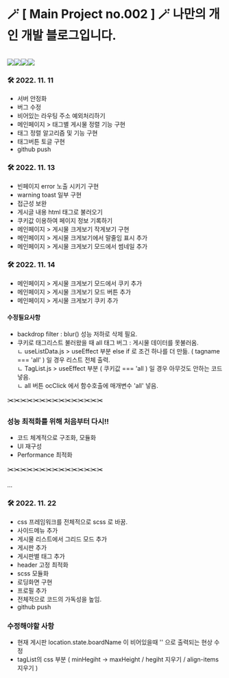 # 🪄 [ Main Project no.002 ] 🪄 나만의 개인 개발 블로그입니다.
<div align="left">
<br>
<img src="https://img.shields.io/badge/REACT.js-61DAFB?style=flat&logo=react&logoColor=white"><img src="https://img.shields.io/badge/HTML5-E34F26?style=flat&logo=html5&logoColor=white"><img src="https://img.shields.io/badge/CSS3-1572B6?style=flat&logo=css3&logoColor=white"><img src="https://img.shields.io/badge/JavaScript-F7DF1E?style=flat&logo=javascript&logoColor=black">
<br>
</div>

### 🛠 2022. 11. 11
 - 서버 안정화
 - 버그 수정
 - 비어있는 라우팅 주소 예외처리하기
 - 메인페이지 > 태그별 게시물 정렬 기능 구현
 - 태그 정렬 알고리즘 및 기능 구현
 - 태그버튼 토글 구현
 - github push

### 🛠 2022. 11. 13
 - 빈페이지 error 노출 시키기 구현
 - warning toast 일부 구현
 - 접근성 보완
 - 게시글 내용 html 태그로 불러오기
 - 쿠키값 이용하여 페이지 정보 기록하기
 - 메인페이지 > 게시물 크게보기 작게보기 구현
 - 메인페이지 > 게시물 크게보기에서 말줄임 표시 추가
 - 메인페이지 > 게시물 크게보기 모드에서 썸네일 추가

### 🛠 2022. 11. 14
 - 메인페이지 > 게시물 크게보기 모드에서 쿠키 추가
 - 메인페이지 > 게시물 크게보기 모드 버튼 추가
 - 메인페이지 > 게시물 크게보기 쿠키 추가

#### 수정필요사항
 - backdrop filter : blur()  성능 저하로 삭제 필요.
 - 쿠키로 태그리스트 불러왔을 때 all 태그 버그 : 게시물 데이터를 못불러옴. <br>
  ㄴ useListData.js > useEffect 부분 else if 로 조건 하나를 더 만듦. ( tagname === 'all' ) 일 경우 리스트 전체 출력.<br>
  ㄴ TagList.js > useEffect 부분 ( 쿠키값 === 'all ) 일 경우 아무것도 안하는 코드 넣음.<br>
  ㄴ all 버튼 ocClick 에서 함수호출에 매개변수 'all' 넣음.<br>

✂️✂️✂️✂️✂️✂️✂️✂️✂️✂️✂️✂️✂️✂️✂️

### 성능 최적화를 위해 처음부터 다시!!
 - 코드 체계적으로 구조화, 모듈화
 - UI 재구성
 - Performance 최적화

✂️✂️✂️✂️✂️✂️✂️✂️✂️✂️✂️✂️✂️✂️✂️

...

### 🛠 2022. 11. 22
 - css 프레임워크를 전체적으로 scss 로 바꿈.
 - 사이드메뉴 추가
 - 게시물 리스트에서 그리드 모드 추가
 - 게시판 추가
 - 게시판별 태그 추가
 - header 고정 최적화
 - scss 모듈화
 - 로딩화면 구현
 - 프로필 추가
 - 전체적으로 코드의 가독성을 높임.
 - github push

### 수정해야할 사항
 - 현재 게시판 location.state.boardName 이 비어있을때 '' 으로 출력되는 현상 수정
 - tagList의 css 부분 ( minHegiht -> maxHeight / hegiht 지우기 / align-items 지우기 )

